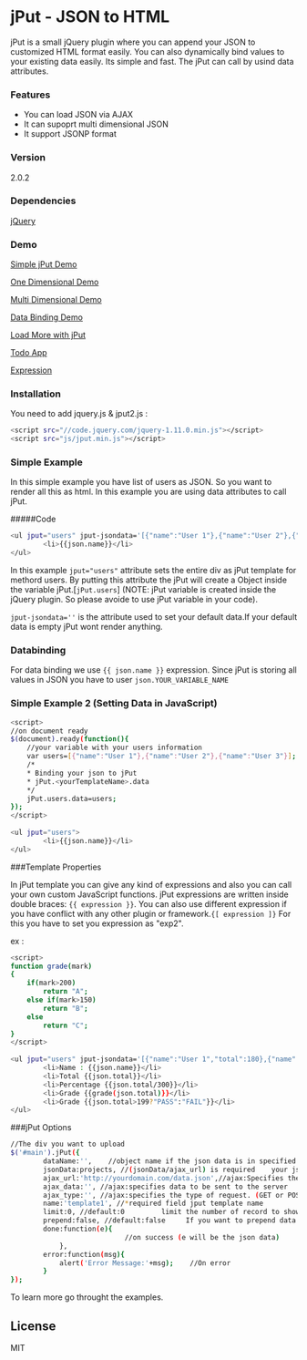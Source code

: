# jPut - JSON to HTML
jPut is a small jQuery plugin where you can append your JSON to customized HTML format easily. You can also dynamically bind values to your existing data easily. Its simple and fast. The jPut can call by usind data attributes.

### Features
  - You can load JSON via AJAX 
  - It can supoprt multi dimensional JSON
  - It support JSONP format

### Version
2.0.2

### Dependencies
[jQuery]

### Demo
[Simple jPut Demo]

[One Dimensional Demo]

[Multi Dimensional Demo]

[Data Binding Demo]

[Load More with jPut]

[Todo App]

[Expression]


### Installation
You need to add jquery.js & jput2.js :
```sh
<script src="//code.jquery.com/jquery-1.11.0.min.js"></script>
<script src="js/jput.min.js"></script>
```

### Simple Example

In this simple example you have list of users as JSON. So you want to render all this as html. In this example you are using data attributes to call jPut.

#####Code 

```sh
<ul jput="users" jput-jsondata='[{"name":"User 1"},{"name":"User 2"},{"name":"User 3"}]'>
     	<li>{{json.name}}</li>
</ul> 
```

In this example <code>jput="users"</code> attribute sets the entire div as jPut template for methord users. By putting this attribute the jPut will create a Object inside the variable jPut.[<code>jPut.users</code>] (NOTE: jPut variable is created inside the jQuery plugin. So please avoide to use jPut variable in your code).

<code>jput-jsondata=''</code> is the attribute used to set your default data.If your default data is empty jPut wont render anything.

### Databinding
For data binding we use <code>{{ json.name }}</code> expression. Since jPut is storing all values in JSON you have to user <code>json.YOUR_VARIABLE_NAME</code>

### Simple Example 2 (Setting Data in JavaScript)

```sh
<script>
//on document ready
$(document).ready(function(){
    //your variable with your users information
    var users=[{"name":"User 1"},{"name":"User 2"},{"name":"User 3"}];
    /*
    * Binding your json to jPut
    * jPut.<yourTemplateName>.data
    */
    jPut.users.data=users;
});
</script>
      
<ul jput="users">
     	<li>{{json.name}}</li>
</ul> 
```

###Template Properties

In jPut template you can give any kind of expressions and also you can call your own custom JavaScript functions.
jPut expressions are written inside double braces: ```{{ expression }}```.
You can also use different expression if you have conflict with any other plugin or framework.```{[ expression ]}```
For this you have to set you expression as "exp2".

ex :

```sh
<script>
function grade(mark)
{
	if(mark>200)
		return "A";
	else if(mark>150)
		return "B";
	else
		return "C";		
}
</script>
      
<ul jput="users" jput-jsondata='[{"name":"User 1","total":180},{"name":"User 2","total":260}]'>
     	<li>Name : {{json.name}}</li>
     	<li>Total {{json.total}}</li>
     	<li>Percentage {{json.total/300}}</li>
     	<li>Grade {{grade(json.total)}}</li>
     	<li>Grade {{json.total>199?"PASS":"FAIL"}}</li>
</ul> 
```

###jPut Options
```sh
//The div you want to upload    
$('#main').jPut({
        dataName:'',    //object name if the json data is in specified object
        jsonData:projects, //(jsonData/ajax_url) is required	your json data to append/prepend
        ajax_url:'http://yourdomain.com/data.json',//ajax:Specifies the URL to send the request to. Default is the current page
        ajax_data:'', //ajax:specifies data to be sent to the server
        ajax_type:'', //ajax:specifies the type of request. (GET or POST)
		name:'template1', //*required field	jput template name
        limit:0, //default:0         limit the number of record to show
        prepend:false, //default:false     If you want to prepend data make it true. By default data will append 
        done:function(e){   
                            //on success (e will be the json data)
            },
        error:function(msg){
            alert('Error Message:'+msg);    //On error
        }
});
```
To learn more go throught the examples.


License
----

MIT



[jQuery]:http://jquery.com
[Simple jPut Demo]:http://shabeer-ali-m.github.io/jPut/v2demo/demo1/
[One Dimensional Demo]:http://shabeer-ali-m.github.io/jPut/v2demo/demo2/
[Data Binding Demo]:http://shabeer-ali-m.github.io/jPut/v2demo/data-binding/
[Load More with jPut]:http://shabeer-ali-m.github.io/jPut/v2demo/loadmore_with_php/
[Multi Dimensional Demo]:http://shabeer-ali-m.github.io/jPut/v2demo/loop_inside_loop
[Todo App]:http://shabeer-ali-m.github.io/jPut/v2demo/todo
[Expression]:http://shabeer-ali-m.github.io/jPut/v2demo/expression


